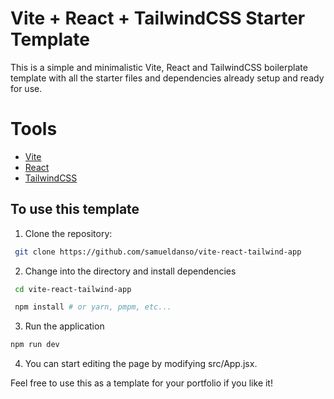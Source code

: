 # Vite + React + TailwindCSS Starter Template

This is a simple and minimalistic Vite, React and TailwindCSS boilerplate template with all the starter files and dependencies already setup and ready for use.
# Tools

- [Vite](https://vitejs.dev/)
- [React](https://reactjs.org/)
- [TailwindCSS](https://tailwindcss.com/)  

## To use this template

1. Clone the repository:
 
```sh
 git clone https://github.com/samueldanso/vite-react-tailwind-app
 ```

2. Change into the directory and install dependencies
   
```sh
 cd vite-react-tailwind-app

 npm install # or yarn, pmpm, etc...
```

3. Run the application
   
```sh
npm run dev
```

4. You can start editing the page by modifying src/App.jsx.
   

Feel free to use this as a template for your portfolio if you like it!
